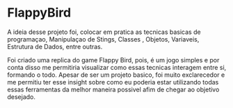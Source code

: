 # FlappyBird

A ideia desse projeto foi, colocar em pratica as tecnicas basicas de programaçao, Manipulaçao de Stings, Classes , Objetos, Variaveis, Estrutura de Dados, entre outras.

Foi criado uma replica do game Flappy Bird, pois, é um jogo simples e por conta disso me permitiria visualizar como essas tecnicas interagem entre si, formando o todo. Apesar de ser um projeto basico, foi muito exclarecedor e me permitiu ter esse insight sobre como eu poderia estar utilizando todas essas ferramentas da melhor maneira possivel afim de chegar ao objetivo desejado.
